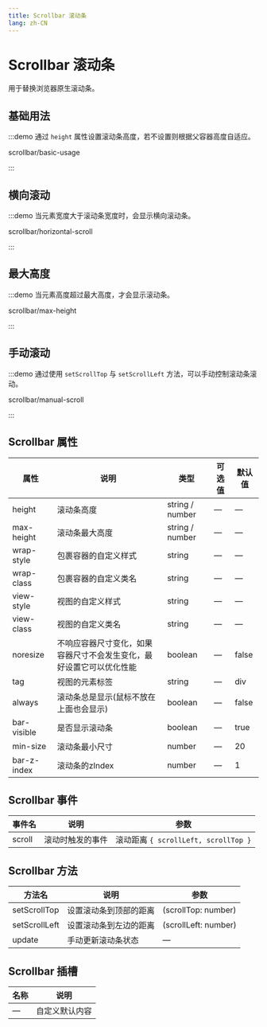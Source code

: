 ```yaml
---
title: Scrollbar 滚动条
lang: zh-CN
---
```


# Scrollbar 滚动条

用于替换浏览器原生滚动条。

## 基础用法

:::demo 通过 `height` 属性设置滚动条高度，若不设置则根据父容器高度自适应。

scrollbar/basic-usage

:::

## 横向滚动

:::demo 当元素宽度大于滚动条宽度时，会显示横向滚动条。

scrollbar/horizontal-scroll

:::

## 最大高度

:::demo 当元素高度超过最大高度，才会显示滚动条。

scrollbar/max-height

:::

## 手动滚动

:::demo 通过使用 `setScrollTop` 与 `setScrollLeft` 方法，可以手动控制滚动条滚动。

scrollbar/manual-scroll

:::

## Scrollbar 属性

| 属性         | 说明                                 | 类型              | 可选值 | 默认值   |
| ---------- | ---------------------------------- | --------------- | --- | ----- |
| height     | 滚动条高度                              | string / number | —   | —     |
| max-height | 滚动条最大高度                            | string / number | —   | —     |
| wrap-style | 包裹容器的自定义样式                         | string          | —   | —     |
| wrap-class | 包裹容器的自定义类名                         | string          | —   | —     |
| view-style | 视图的自定义样式                           | string          | —   | —     |
| view-class | 视图的自定义类名                           | string          | —   | —     |
| noresize   | 不响应容器尺寸变化，如果容器尺寸不会发生变化，最好设置它可以优化性能 | boolean         | —   | false |
| tag        | 视图的元素标签                            | string          | —   | div   |
| always     | 滚动条总是显示(鼠标不放在上面也会显示)                            | boolean         | —   | false |
| bar-visible     | 是否显示滚动条                            | boolean         | —   | true |
| min-size   | 滚动条最小尺寸                            | number          | —   | 20    |
| bar-z-index   | 滚动条的zIndex                            | number          | —   | 1    |

## Scrollbar 事件

| 事件名    | 说明       | 参数                               |
| ------ | -------- | -------------------------------- |
| scroll | 滚动时触发的事件 | 滚动距离 `{ scrollLeft, scrollTop }` |

## Scrollbar 方法

| 方法名           | 说明          | 参数                   |
| ------------- | ----------- | -------------------- |
| setScrollTop  | 设置滚动条到顶部的距离 | (scrollTop: number)  |
| setScrollLeft | 设置滚动条到左边的距离 | (scrollLeft: number) |
| update        | 手动更新滚动条状态   | —                    |

## Scrollbar 插槽

| 名称 | 说明      |
| -- | ------- |
| —  | 自定义默认内容 |
